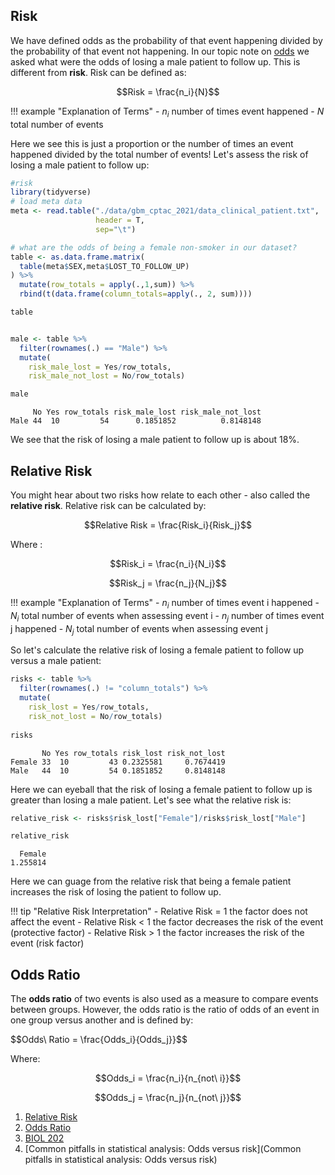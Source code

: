 ## Risk

We have defined odds as the probability of that event happening divided by the probability of that event not happening. 
In our topic note on [odds](odds.md) we asked what were the odds of losing a male patient to follow up. This is different from **risk**.
Risk can be defined as:


$$Risk = \frac{n_i}{N}$$

!!! example "Explanation of Terms"
    - $n_i$ number of times event happened
    - $N$ total number of events
    
Here we see this is just a proportion or the number of times an event happened divided by the total number of events! Let's assess the risk of 
losing a male patient to follow up:

```R
#risk
library(tidyverse)
# load meta data
meta <- read.table("./data/gbm_cptac_2021/data_clinical_patient.txt",
                   header = T,
                   sep="\t")

# what are the odds of being a female non-smoker in our dataset?
table <- as.data.frame.matrix(
  table(meta$SEX,meta$LOST_TO_FOLLOW_UP)
) %>%
  mutate(row_totals = apply(.,1,sum)) %>%
  rbind(t(data.frame(column_totals=apply(., 2, sum))))

table


male <- table %>%
  filter(rownames(.) == "Male") %>%
  mutate(
    risk_male_lost = Yes/row_totals,
    risk_male_not_lost = No/row_totals)

male
```

```
     No Yes row_totals risk_male_lost risk_male_not_lost
Male 44  10         54      0.1851852          0.8148148
```

We see that the risk of losing a male patient to follow up is about 18%. 

## Relative Risk

You might hear about two risks how relate to each other - also called the **relative risk**. Relative risk can be calculated by:

$$Relative Risk = \frac{Risk_i}{Risk_j}$$

Where :

$$Risk_i = \frac{n_i}{N_i}$$

$$Risk_j = \frac{n_j}{N_j}$$

!!! example "Explanation of Terms"
    - $n_i$ number of times event i happened
    - $N_i$ total number of events when assessing event i
    - $n_j$ number of times event j happened
    - $N_j$ total number of events when assessing event j
    
    
So let's calculate the relative risk of losing a female patient to follow up versus a male patient:

```R
risks <- table %>%
  filter(rownames(.) != "column_totals") %>%
  mutate(
    risk_lost = Yes/row_totals,
    risk_not_lost = No/row_totals)
    
risks
```

```
       No Yes row_totals risk_lost risk_not_lost
Female 33  10         43 0.2325581     0.7674419
Male   44  10         54 0.1851852     0.8148148
```

Here we can eyeball that the risk of losing a female patient to follow up is greater than losing a  male patient. Let's see what the relative risk is:

```R
relative_risk <- risks$risk_lost["Female"]/risks$risk_lost["Male"]

relative_risk
```

```
  Female 
1.255814 
```

Here we can guage from the relative risk that being a female patient increases the risk of losing the patient to follow up. 

!!! tip "Relative Risk Interpretation"
    - Relative Risk = 1 the factor does not affect the event
    - Relative Risk < 1 the factor decreases the risk of the event (protective factor)
    - Relative Risk > 1 the factor increases the risk of the event (risk factor)

## Odds Ratio

The **odds ratio** of two events is also used as a measure to compare events between groups. However, the odds ratio is the ratio of odds of an event in one group versus another and is defined by:

$$Odds\ Ratio = \frac{Odds_i}{Odds_j}}$$

Where:

$$Odds_i = \frac{n_i}{n_{not\ i}}$$

$$Odds_j = \frac{n_j}{n_{not\ j}}$$

1. [Relative Risk](https://en.wikipedia.org/wiki/Relative_risk)
2. [Odds Ratio](https://en.wikipedia.org/wiki/Odds_ratio)
3. [BIOL 202](https://ubco-biology.github.io/BIOL202/oddsratio.html)
4. [Common pitfalls in statistical analysis: Odds versus risk](Common pitfalls in statistical analysis: Odds versus risk)
